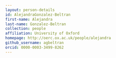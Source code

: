 ```yaml
---
layout: person-details
id: AlejandraGonzalez-Beltran
first-name: Alejandra
last-name: Gonzalez-Beltran
collection: people
affiliation: University of Oxford
homepage: http://oerc.ox.ac.uk/people/alejandra
github_username: agbeltran
orcid: 0000-0003-3499-8262
---
```

